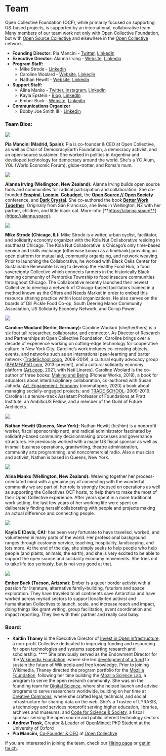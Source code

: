 # Team

Open Collective Foundation (OCF), while primarily focused on supporting US-based projects, is supported by an international, collaborative team. Many members of our team work not only with Open Collective Foundation, but with [Open Source Collective](https://www.oscollective.org) and elsewhere in the [Open Collective](https://www.opencollective.com) network.

* **Founding Director:** Pia Mancini - [Twitter](https://twitter.com/piamancini), [LinkedIn](https://www.linkedin.com/in/piamancini/)
* **Executive Director:** Alanna Irving - [Website](http://alanna.space), [Linkedin](https://www.linkedin.com/in/alannairving83/)
* **Program Staff:**
  * Mike Strode - [Linkedin](https://www.linkedin.com/in/mjstrode/)
  * Caroline Woolard - [Website](https://carolinewoolard.com/past), [Linkedin](https://www.linkedin.com/in/carolinewoolard/)
  * Nathan Hewitt - [Website](https://natehn.com), [Linkedin](https://www.linkedin.com/in/nthnh/)
* **Support Staff:**&#x20;
  * Alina Manko - [Twitter](https://twitter.com/c\_observations)[, Instagram](https://www.instagram.com/curious\_observations/), [LinkedIn](https://www.linkedin.com/in/alinamanko/)
  * Kayla Epstein - [Blog](https://blog.opencollective.com/author/kayla/), [LinkedIn](https://www.linkedin.com/in/kaylarepstein/)
  * Ember Buck - [Website](https://ewhitneybuck.wordpress.com), [LinkedIn](https://www.linkedin.com/in/emberbuck/)
* **Communications Organizer**
  * Bobby Joe Smith III - [Linkedin](https://www.linkedin.com/in/bobby-joe-smith-iii-32165b2a/)

### **Team Bios:**

![](../.gitbook/assets/pia.jpeg)

**Pia Mancini (Madrid, Spain):** Pia is co-founder & CEO at Open Collective, as well as Chair of DemocracyEarth Foundation, a democracy activist, and an open-source sustainer. She worked in politics in Argentina and developed technology for democracy around the world. She's a YC Alum, YGL (World Economic Forum), globe-trotter, and Roma's mum.

![](../.gitbook/assets/Alanna-BackDeck.jpg)

**Alanna Irving (Wellington, New Zealand):** Alanna Irving builds open source tools and communities for radical participation and collaboration. She co-founded [**Enspiral**](http://enspiral.com), [**Loomio**](http://loomio.org), [**Cobudget**](http://cobudget.co), the [**Open Source // Open Society**](http://opensourceopensociety.com) conference, and [**Dark Crystal**](http://darkcrystal.pw). She co-authored the book [**Better Work Together**](http://betterworktogether.co). Originally from San Francisco, she lives in Wellington, NZ with her partner, children, and little black cat. More info: [**https://alanna.space**](https://alanna.space).

![](../.gitbook/assets/07a51998-708f-4e8e-92b8-18fe7d0595e5.jpeg)

**Mike Strode (Chicago, IL):** Mike Strode is a writer, urban cyclist, facilitator, and solidarity economy organizer with the Kola Nut Collaborative residing in southeast Chicago. The Kola Nut Collaborative is Chicago’s only time-based service and skills exchange (otherwise known as a timebank) providing an open platform for mutual aid, community organizing, and network weaving. Prior to launching the Collaborative, he worked with Black Oaks Center for Sustainable Renewable Living to develop the Healthy Food Hub, a food sovereignty Collective which connects farmers in the historically Black farming community of Pembroke Township to food insecure communities throughout Chicago. The Collaborative recently launched their newest Collective to develop a network of Chicago-based facilitators trained in a method known as the Offers and Needs Market in order to embed this resource sharing practice within local organizations. He also serves on the boards of Dill Pickle Food Co-op, South Deering Manor Community Association, US Solidarity Economy Network, and Co-op Power.

![](<../.gitbook/assets/image (9).png>)

**Caroline Woolard (Berlin, Germany):** Caroline Woolard (she/her/hers) is a six foot tall researcher, collaborator, and connector. As Director of Research and Partnerships at Open Collective Foundation, Caroline brings over a decade of experience working on cutting-edge technology for cooperative culture in New York City. Caroline’s work includes co-creating objects, events, and networks such as an international peer-learning and barter network ([TradeSchool.coop](https://tradeschool.coop), 2009-2019), a cultural equity advocacy group ([BFAMFAPhD.com](http://bfamfaphd.com), 2013-present), and a cultural solidarity economy platform ([Art.coop](https://art.coop), 2021, with Nati Linares). Caroline Woolard is the co-author of three books: [Making and Being](https://makingandbeing.com) (Pioneer Works, 2019), a book for educators about interdisciplinary collaboration, co-authored with Susan Jahoda; [Art, Engagement, Economy](https://www.onomatopee.net/exhibition/caroline-woolard/#publication\_13011) (onomatopee, 2020) a book about managing socially-engaged projects; and [TRADE SCHOOL](https://tradeschool.coop): 2009-2019. Caroline is a tenure-track Assistant Professor of Foundations at Pratt Institute, an AmbitioUS Fellow, and a member of the Guild of Future Architects.

![](<../.gitbook/assets/forest profile.jpg>)

**Nathan Hewitt (Queens, New York):** Nathan Hewitt (he/him) is a nonprofit worker, fiscal sponsorship nerd, and radical administrator fascinated by solidarity-based community decisionmaking processes and governance structures. He previously worked with a major US fiscal sponsor as well as in small business operations, grantwriting, theatre administration, community arts programming, and noncommercial radio. Also a musician and activist, Nathan is based in Queens, New York.

![](../.gitbook/assets/IMG\_3108\_2.JPG)

**Alina Manko (Wellington, New Zealand):** Weaving together her process-orientated mind with a genuine joy of connecting with the wonderful community we are part of, her role is strongly focused on operations as well as supporting the Collectives OCF hosts, to help them to make the most of their Open Collective experience. After years spent in a more traditional work setting, the last few years of her working life were spent on deliberately finding herself collaborating with people and projects making an actual difference and connecting people.

![](../.gitbook/assets/greenkayla.JPG)

**Kayla E (Davis, CA):** has been very fortunate to have travelled, worked, and volunteered in many parts of the world.  Her professional background ranges through customer service, teaching, hospitality, landscaping, and lots more. At the end of the day, she simply seeks to help people who help people (and plants, animals, the earth), and she is very excited to be able to support the open source and solidarity economy movements. She tries not to take life too seriously, but is not very good at that.

![](<../.gitbook/assets/rock headshot.jpeg>)

**Ember Buck (Tucson, Arizona):** Ember is a queer border activist with a passion for literature, alternative family-building, futurism and space exploration. They have traveled to all continents save Antarctica and have worked across myriad sectors to support locally-led activist and humanitarian Collectives to launch, scale, and increase reach and impact, doing things like grant writing, group facilitation, event coordination and impact reporting. They live with their partner and really cool baby.

### **Board**_**:**_

* **Kaitlin Thaney** is the Executive Director of [Invest in Open Infrastructure](https://investinopen.org), a non-profit Collective dedicated to improving funding and resourcing for open technologies and systems supporting research and scholarship. **** She previously served as the Endowment Director for the [Wikimedia Foundation](https://wikimediafoundation.org), where she led [development of a fund](https://wikimediaendowment.org) to sustain the future of Wikipedia and free knowledge. Prior to joining Wikimedia, Thaney directed the program portfolio for the [Mozilla Foundation](https://foundation.mozilla.org/en/), following her time building the [Mozilla Science Lab](https://science.mozilla.org), a program to serve the open research community. She was on the founding team for [Digital Science](https://www.digital-science.com), where she helped launch and advise programs to serve researchers worldwide, building on her time at [Creative Commons](https://creativecommons.org/about/program-areas/open-science/), where she crafted legal, technical, and social infrastructure for sharing data on the web. She's a Trustee of LYRASIS, a technology and services nonprofit serving higher education, libraries, archives and museums; and [Code for Science & Society](https://codeforscience.org), a fiscal sponsor serving the open source and public interest technology sectors.
* **Andrew Trask,** Creator & Leader of [OpenMined](https://www.openmined.org); PhD Student at the University of Oxford
* **Pia Mancini,** [Co-Founder & CEO](https://nonprofitquarterly.org/author/pia-mancini/) at [Open Collective](https://www.opencollective.com)

If you are interested in joining the team, check our [Hiring page](https://opencollective.com/hiring) or [get in touch](mailto:support@opencollective.com).
